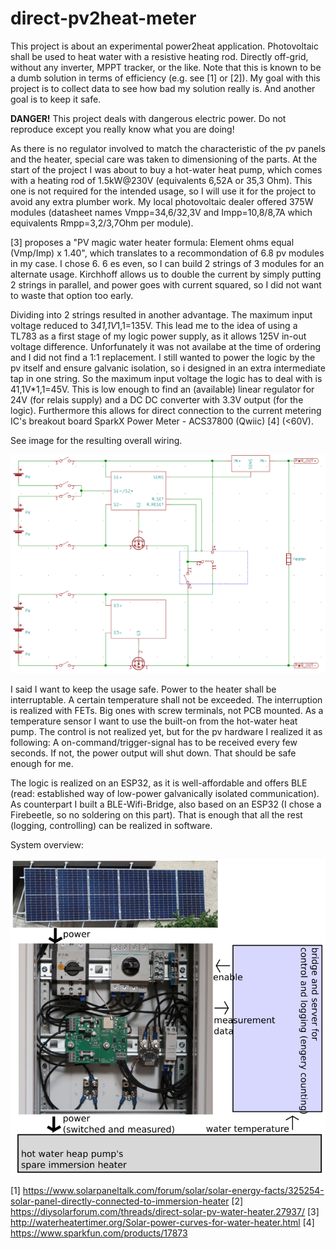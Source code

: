 # direct-pv2heat-meter

This project is about an experimental power2heat application. Photovoltaic shall be used to heat water with a resistive heating rod. Directly off-grid, without any inverter, MPPT tracker, or the like. Note that this is known to be a dumb solution in terms of efficiency (e.g. see [1] or [2]). My goal with this project is to collect data to see how bad my solution really is. And another goal is to keep it safe.

**DANGER!** This project deals with dangerous electric power. Do not reproduce except you really know what you are doing!

As there is no regulator involved to match the characteristic of the pv panels and the heater, special care was taken to dimensioning of the parts. At the start of the project I was about to buy a hot-water heat pump, which comes with a heating rod of 1.5kW@230V (equivalents 6,52A or 35,3 Ohm). This one is not required for the intended usage, so I will use it for the project to avoid any extra plumber work. My local photovoltaic dealer offered 375W modules (datasheet names Vmpp=34,6/32,3V and Impp=10,8/8,7A which equivalents Rmpp=3,2/3,7Ohm per module).

[3] proposes a "PV magic water heater formula: Element ohms equal (Vmp/Imp) x 1.40", which translates to a recommondation of 6.8 pv modules in my case. I chose 6. 6 es even, so I can build 2 strings of 3 modules for an alternate usage. Kirchhoff allows us to double the current by simply putting 2 strings in parallel, and power goes with current squared, so I did not want to waste that option too early.

Dividing into 2 strings resulted in another advantage. The maximum input voltage reduced to 3*41,1V*1,1=135V. This lead me to the idea of using a TL783 as a first stage of my logic power supply, as it allows 125V in-out voltage difference. Unforfunately it was not availabe at the time of ordering and I did not find a 1:1 replacement. I still wanted to power the logic by the pv itself and ensure galvanic isolation, so i designed in an extra intermediate tap in one string. So the maximum input voltage the logic has to deal with is 41,1V*1,1=45V. This is low enough to find an (available) linear regulator for 24V (for relais supply) and a DC DC converter with 3.3V output (for the logic). Furthermore this allows for direct connection to the current metering IC's breakout board SparkX Power Meter - ACS37800 (Qwiic) [4] (<60V).

See image for the resulting overall wiring. 

![Wiring](./img/wiring.png)

I said I want to keep the usage safe. Power to the heater shall be interruptable. A certain temperature shall not be exceeded. The interruption is realized with FETs. Big ones with screw terminals, not PCB mounted. As a temperature sensor I want to use the built-on from the hot-water heat pump. The control is not realized yet, but for the pv hardware I realized it as following: A on-command/trigger-signal has to be received every few seconds. If not, the power output will shut down. That should be safe enough for me.

The logic is realized on an ESP32, as it is well-affordable and offers BLE (read: established way of low-power galvanically isolated communication). As counterpart I built a BLE-Wifi-Bridge, also based on an ESP32 (I chose a Firebeetle, so no soldering on this part). That is enough that all the rest (logging, controlling) can be realized in software.

System overview:

![Overview](./img/overview.png)


[1] https://www.solarpaneltalk.com/forum/solar/solar-energy-facts/325254-solar-panel-directly-connected-to-immersion-heater
[2] https://diysolarforum.com/threads/direct-solar-pv-water-heater.27937/
[3] http://waterheatertimer.org/Solar-power-curves-for-water-heater.html
[4] https://www.sparkfun.com/products/17873
